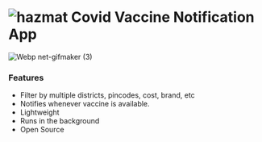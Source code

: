 # ![hazmat](https://user-images.githubusercontent.com/19613367/117577543-d9afda00-b107-11eb-8fc0-4db0a879e28b.png) Covid Vaccine Notification App 



![Webp net-gifmaker (3)](https://user-images.githubusercontent.com/19613367/117536679-17363980-b01a-11eb-833e-41528183a1dc.gif)

### Features

* Filter by multiple districts, pincodes, cost, brand, etc
* Notifies whenever vaccine is available.
* Lightweight
* Runs in the background
* Open Source
